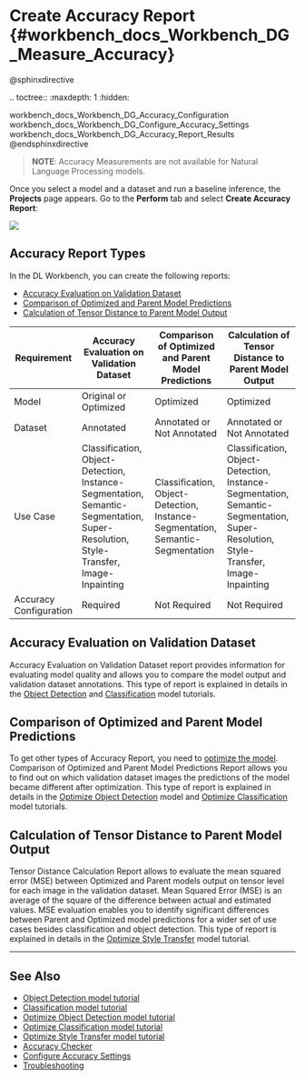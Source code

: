# Create Accuracy Report {#workbench_docs_Workbench_DG_Measure_Accuracy}

@sphinxdirective

.. toctree::
   :maxdepth: 1
   :hidden:
   
   workbench_docs_Workbench_DG_Accuracy_Configuration
   workbench_docs_Workbench_DG_Configure_Accuracy_Settings
   workbench_docs_Workbench_DG_Accuracy_Report_Results
@endsphinxdirective

> **NOTE**: Accuracy Measurements are not available for Natural Language Processing models. 

Once you select a model and a dataset and run a baseline inference, the **Projects** page appears. Go to the **Perform** tab and select **Create Accuracy Report**:

![](img/accuracy_report/create_report.png)

## Accuracy Report Types

In the DL Workbench, you can create the following reports:

- <a href="#dataset-annotations">Accuracy Evaluation on Validation Dataset</a>
- <a href="#model-predictions">Comparison of Optimized and Parent Model Predictions</a>
- <a href="#tensor-distance">Calculation of Tensor Distance to Parent Model Output</a>

Requirement | Accuracy Evaluation on Validation Dataset|  Comparison of Optimized and Parent Model Predictions  | Calculation of Tensor Distance to Parent Model Output |
|------------------|------------------|------------------|------------------ |
|Model |Original or Optimized |Optimized| Optimized|
|Dataset​|Annotated​|Annotated or Not Annotated| Annotated or Not Annotated|
|Use Case​| Classification, Object-Detection, Instance-Segmentation, Semantic-Segmentation, Super-Resolution, Style-Transfer, Image-Inpainting |Classification, Object-Detection, Instance-Segmentation, Semantic-Segmentation|Classification, Object-Detection, Instance-Segmentation, Semantic-Segmentation, Super-Resolution, Style-Transfer, Image-Inpainting |
|Accuracy Configuration​|Required| Not Required| Not Required|


## <a name="dataset-annotations">Accuracy Evaluation on Validation Dataset</a>

Accuracy Evaluation on Validation Dataset report provides information for evaluating model quality and allows you to compare the model output and validation dataset annotations. This type of report is explained in details in the [Object Detection](Tutorial_object_detection_dataset.md) and [Classification](Tutorial_classification_dataset.md) model tutorials.

## <a name="model-predictions">Comparison of Optimized and Parent Model Predictions</a>

To get other types of Accuracy Report, you need to [optimize the model](Int-8_Quantization). Comparison of Optimized and Parent Model Predictions Report allows you to find out on which validation dataset images the predictions of the model became different after optimization. This type of report is explained in details in the  [Optimize Object Detection](Import_YOLO.md) model and [Optimize Classification](Tutorial_classification.md) model tutorials.


## <a name="tensor-distance">Calculation of Tensor Distance to Parent Model Output</a>

Tensor Distance Calculation Report allows to evaluate the mean squared error (MSE) between Optimized and Parent models output on tensor level for each image in the validation dataset. Mean Squared Error (MSE) is an average of the square of the difference between actual and estimated values. MSE evaluation enables you to identify significant differences between Parent and Optimized model predictions for a wider set of use cases besides classification and object detection. This type of report is explained in details in the [Optimize Style Transfer](Tutorial_style_transfer.md) model tutorial.


---
## See Also

* [Object Detection model tutorial](Tutorial_object_detection_dataset.md)
* [Classification model tutorial](Tutorial_classification_dataset.md)
* [Optimize Object Detection model tutorial](Import_YOLO.md)
* [Optimize Classification model tutorial](Tutorial_classification.md)
* [Optimize Style Transfer model tutorial](Tutorial_style_transfer.md)
* [Accuracy Checker](https://docs.openvinotoolkit.org/latest/omz_tools_accuracy_checker.html)
* [Configure Accuracy Settings](Accuracy_Configuration.md)
* [Troubleshooting](Troubleshooting.md)